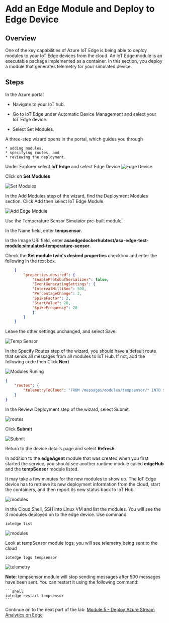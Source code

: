 # Add an Edge Module and Deploy to Edge Device

## Overview

One of the key capabilities of Azure IoT Edge is being able to deploy modules to your IoT Edge devices from the cloud. An IoT Edge module is an executable package implemented as a container. In this section, you deploy a module that generates telemetry for your simulated device.

## Steps

In the Azure portal

* Navigate to your IoT hub.

* Go to IoT Edge under Automatic Device Management and select your IoT Edge device.

* Select Set Modules.
  
A three-step wizard opens in the portal, which guides you through

    * adding modules,
    * specifying routes, and
    * reviewing the deployment.

Under Explorer select **IoT Edge** and select Edge Device
![Edge Device](images/01_iot_edge_device.png)

Click on **Set Modules**

![Set Modules](images/02_iot_edge_set_modules.png)

In the Add Modules step of the wizard, find the Deployment Modules section. Click Add then select IoT Edge Module.

![Add Edge Module](images/03_edge_module.png)

Use the Temperature Sensor Simulator pre-built module.

In the Name field, enter **tempsensor**.

In the Image URI field, enter **asaedgedockerhubtest/asa-edge-test-module:simulated-temperature-sensor**.

Check the **Set module twin's desired properties** checkbox and enter the following in the text box.

```json
    {
        "properties.desired": {
            "EnableProtobufSerializer": false,
            "EventGeneratingSettings": {
            "IntervalMilliSec": 500,
            "PercentageChange": 2,
            "SpikeFactor": 2,
            "StartValue": 20,
            "SpikeFrequency": 20
            }
        }
    }
```
Leave the other settings unchanged, and select Save.


![Temp Sensor](images/tempsensor-module.png)

In the Specify Routes step of the wizard, you should have a default route that sends all messages from all modules to IoT Hub. If not, add the following code then Click **Next**

![Modules Runing](images/05_edge_module_running.png)

```json
{
    "routes": {
        "telemetryToCloud": "FROM /messages/modules/tempsensor/* INTO $upstream"
    }
}
```

In the Review Deployment step of the wizard, select Submit.

![routes](images/module-route.png)

Click **Submit**

![Submit](images/07_edge_module_submit.png)

Return to the device details page and select **Refresh**.

In addition to the **edgeAgent** module that was created when you first started the service, you should see another runtime module called **edgeHub** and the **tempSensor** module listed.

It may take a few minutes for the new modules to show up. The IoT Edge device has to retrieve its new deployment information from the cloud, start the containers, and then report its new status back to IoT Hub.

![modules](images/08_edge_module_deployed.png)

In the Cloud Shell, SSH into Linux VM and list the modules. You will see the 3 modules deployed on to the edge device. Use command

```linux
iotedge list
```

![modules](images/09_edge_deployed_modules.png)

Look at tempSensor module logs, you will see telemetry being sent to the cloud

```linux
iotedge logs tempsensor
```

![telemetry](images/10_edge_telemetry.png)

 **Note**: tempsensor module will stop sending messages after 500 messages have been sent. You can restart it using the following command:

    ```shell
    iotedge restart tempsensor
    ```

Continue on to the next part of the lab: [Module 5 - Deploy Azure Stream Analytics on Edge](https://hellotechie.github.io/azureiotedgelab/streamanalytics/)

